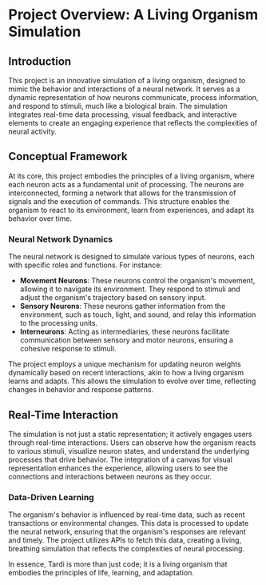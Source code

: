 # Project Overview: A Living Organism Simulation

## Introduction

This project is an innovative simulation of a living organism, designed to mimic the behavior and interactions of a neural network. It serves as a dynamic representation of how neurons communicate, process information, and respond to stimuli, much like a biological brain. The simulation integrates real-time data processing, visual feedback, and interactive elements to create an engaging experience that reflects the complexities of neural activity.

## Conceptual Framework

At its core, this project embodies the principles of a living organism, where each neuron acts as a fundamental unit of processing. The neurons are interconnected, forming a network that allows for the transmission of signals and the execution of commands. This structure enables the organism to react to its environment, learn from experiences, and adapt its behavior over time.

### Neural Network Dynamics

The neural network is designed to simulate various types of neurons, each with specific roles and functions. For instance:

- **Movement Neurons**: These neurons control the organism's movement, allowing it to navigate its environment. They respond to stimuli and adjust the organism's trajectory based on sensory input.
- **Sensory Neurons**: These neurons gather information from the environment, such as touch, light, and sound, and relay this information to the processing units.
- **Interneurons**: Acting as intermediaries, these neurons facilitate communication between sensory and motor neurons, ensuring a cohesive response to stimuli.

The project employs a unique mechanism for updating neuron weights dynamically based on recent interactions, akin to how a living organism learns and adapts. This allows the simulation to evolve over time, reflecting changes in behavior and response patterns.

## Real-Time Interaction

The simulation is not just a static representation; it actively engages users through real-time interactions. Users can observe how the organism reacts to various stimuli, visualize neuron states, and understand the underlying processes that drive behavior. The integration of a canvas for visual representation enhances the experience, allowing users to see the connections and interactions between neurons as they occur.

### Data-Driven Learning

The organism's behavior is influenced by real-time data, such as recent transactions or environmental changes. This data is processed to update the neural network, ensuring that the organism's responses are relevant and timely. The project utilizes APIs to fetch this data, creating a living, breathing simulation that reflects the complexities of neural processing.

In essence, Tardi is more than just code; it is a living organism that embodies the principles of life, learning, and adaptation.
